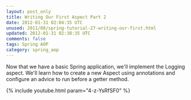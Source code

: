 ```yaml
---           
layout: post_only
title: Writing Our First Aspect Part 2
date: 2012-01-31 02:04:35 UTC
unused: 2011/08/spring-tutorial-27-writing-our-first.html
updated: 2012-01-31 02:38:35 UTC
comments: false
tags: Spring AOP
category: spring_aop
---
```


Now that we have a basic Spring application, we'll implement the Logging aspect. We'll learn how to create a new Aspect using annotations and configure an advice to run before a getter method.

{% include youtube.html param="4-z-YsRfSF0" %}